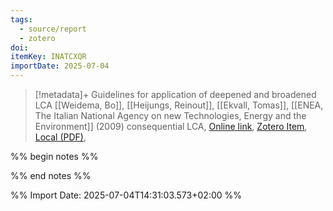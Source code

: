 ```yaml
---
tags:
  - source/report
  - zotero
doi: 
itemKey: INATCXQR
importDate: 2025-07-04
---
```

>[!metadata]+
> Guidelines for application of deepened and broadened LCA
> [[Weidema, Bo]], [[Heijungs, Reinout]], [[Ekvall, Tomas]], 
> [[ENEA, The Italian National Agency on new Technologies, Energy and the Environment]] (2009)
> consequential LCA, 
> [Online link](https://lca-net.com/files/calcas_report_d18.pdf), [Zotero Item](zotero://select/library/items/INATCXQR), [Local (PDF)](file://C:/Users/aburg/Documents/references/zotero/storage/NT8JS7MD/_calcas_report_d18.pdf), 

%% begin notes %%

%% end notes %%

%% Import Date: 2025-07-04T14:31:03.573+02:00 %%
